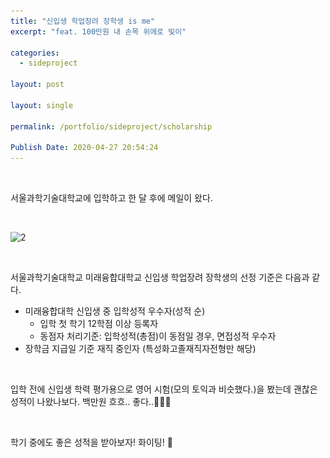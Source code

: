 ```yaml
---
title: "신입생 학업장려 장학생 is me"
excerpt: "feat. 100만원 내 손목 위에로 빛이"

categories:
  - sideproject

layout: post

layout: single

permalink: /portfolio/sideproject/scholarship

Publish Date: 2020-04-27 20:54:24
---
```


<br/>

서울과학기술대학교에 입학하고  한 달 후에 메일이 왔다.

<br/>

![2](..\_posts\images\2.jpg)

<br/>

서울과학기술대학교 미래융합대학교 신입생 학업장려 장학생의 선정 기준은 다음과 같다.  

- 미래융합대학 신입생 중 입학성적 우수자(성적 순)
  - 입학 첫 학기 12학점 이상 등록자
  - 동점자 처리기준: 입학성적(총점)이 동점일 경우, 면접성적 우수자
- 장학금 지급일 기준 재직 중인자 (특성화고졸재직자전형만 해당)

<br/>

입학 전에 신입생 학력 평가용으로 영어 시험(모의 토익과 비슷했다.)을 봤는데 괜찮은 성적이 나왔나보다. 백만원 흐흐.. 좋다..&#128184;&#128184;&#128184;

<br/>

학기 중에도 좋은 성적을 받아보자! 화이팅! &#128035;

